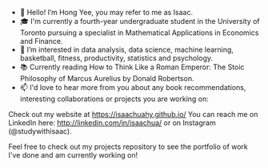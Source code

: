 - 👋 Hello! I’m Hong Yee, you may refer to me as Isaac. 
- 🎓 I'm currently a fourth-year undergraduate student in the University of Toronto pursuing a specialist in Mathematical Applications in Economics and Finance.
- 💭 I’m interested in data analysis, data science, machine learning, basketball, fitness, productivity, statistics and psychology.
- 📚 Currently reading How to Think Like a Roman Emperor: The Stoic Philosophy of Marcus Aurelius by Donald Robertson.
- 📫 I'd love to hear more from you about any book recommendations, interesting collaborations or projects you are working on: 

Check out my website at https://isaachuahy.github.io/
You can reach me on LinkedIn here: http://linkedin.com/in/isaachua/ or on Instagram (@studywithisaac).

Feel free to check out my projects repository to see the portfolio of work I've done and am currently working on!
